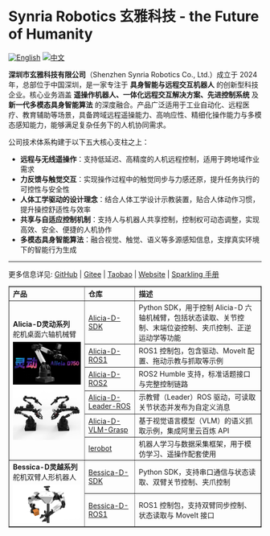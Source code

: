 # Synria Robotics 玄雅科技 -  the Future of Humanity

[![English](https://img.shields.io/badge/EN-blue)](README_EN.md)
[![中文](https://img.shields.io/badge/中文-red)](README.md)

**深圳市玄雅科技有限公司**（Shenzhen Synria Robotics Co., Ltd.）成立于 2024 年，总部位于中国深圳，是一家专注于 **具身智能与远程交互机器人** 的创新型科技企业。核心业务涵盖 **遥操作机器人、一体化远程交互解决方案、先进控制系统** 及 **新一代多模态具身智能算法** 的深度融合。产品广泛适用于工业自动化、远程医疗、教育辅助等场景，具备跨域远程遥操能力、高响应性、精细化操作能力与多模态感知能力，能够满足复杂任务下的人机协同需求。

公司技术体系构建于以下五大核心支柱之上：

- **远程与无线遥操作**：支持低延迟、高精度的人机远程控制，适用于跨地域作业需求  
- **力反馈与触觉交互**：实现操作过程中的触觉同步与力感还原，提升任务执行的可控性与安全性  
- **人体工学驱动的设计理念**：结合人体工学设计示教装置，贴合人体动作习惯，提升操控舒适性与效率
- **共享与自适应控制机制**：支持人与机器人共享控制，控制权可动态调整，实现高效、安全、便捷的人机协作
- **多模态具身智能算法**：融合视觉、触觉、语义等多源感知信息，支撑真实环境下的智能行为生成  

---

更多信息详见:
[GitHub](https://github.com/Synria-Robotics) | [Gitee](https://gitee.com/Synria-Robotics) | [Taobao](https://m.tb.cn/h.h2cVdhu5JXDQvPu) | [Website](https://www.xuanyatech.com/) | [Sparkling 手册](https://docs.sparklingrobo.com/)

<table border="1" cellspacing="0" cellpadding="6" style="border-collapse: collapse; width: 100%; text-align: left;">
  <thead>
    <tr>
      <th style="width: 30%;">产品</th>
      <th style="width: 20%;">仓库</th>
      <th>描述</th>
    </tr>
  </thead>
  <tbody>
    <tr>
      <td rowspan="6"><strong>Alicia-D灵动系列</strong><br/>舵机桌面六轴机械臂
       <img src="../imgs/Alicia-D.jpg" alt="Alicia-D 示意图" style="width: 200px; margin-top: 6px;" /><br/>
       <img src="../imgs/Alicia_Duo_V5_4.png" alt="Alicia-D 示意图" style="width: 200px; margin-top: 6px;" />
      </td>
      <td><a href="https://github.com/Synria-Robotics/Alicia-D-SDK">Alicia-D-SDK</a></td>
      <td>Python SDK，用于控制 Alicia-D 六轴机械臂，包括状态读取、关节控制、末端位姿控制、夹爪控制、正逆运动学等功能</td>
    </tr>
    <tr>
      <td><a href="https://github.com/Synria-Robotics/Alicia-D-ROS1">Alicia-D-ROS1</a></td>
      <td>ROS1 控制包，包含驱动、MoveIt 配置、拖动示教与抓取等示例</td>
    </tr>
    <tr>
      <td><a href="https://github.com/Synria-Robotics/Alicia-D-ROS2">Alicia-D-ROS2</a></td>
      <td>ROS2 Humble 支持，标准话题接口与完整控制链路</td>
    </tr>
    <tr>
      <td><a href="https://github.com/Synria-Robotics/Alicia-D-Leader-ROS">Alicia-D-Leader-ROS</a></td>
      <td>示教臂（Leader）ROS 驱动，可读取关节状态并发布为自定义消息</td>
    </tr>
    <tr>
      <td><a href="https://github.com/Synria-Robotics/Alicia-D-VLM-Grasp">Alicia-D-VLM-Grasp</a></td>
      <td>基于视觉语言模型（VLM）的语义抓取示例，集成阿里云百炼 API</td>
    </tr>
    <tr>
      <td><a href="https://github.com/Synria-Robotics/lerobot">lerobot</a></td>
      <td>机器人学习与数据采集框架，用于模仿学习、遥操作配套使用</td>
    </tr>
    <tr>
      <td rowspan="2"><strong>Bessica-D灵越系列</strong><br/>舵机双臂人形机器人
      <img src="../imgs/Bessica-D.png" alt="Alicia-D 示意图" style="width: 200px; margin-top: 6px;" />
      </td>
      <td><a href="https://github.com/Synria-Robotics/Bessica-D-SDK">Bessica-D-SDK</a></td>
      <td>Python SDK，支持串口通信与状态读取、双臂关节控制、夹爪控制</td>
    </tr>
    <tr>
      <td><a href="https://github.com/Synria-Robotics/Bessica-D-ROS1">Bessica-D-ROS1</a></td>
      <td>ROS1 控制包，支持双臂同步控制、状态读取与 MoveIt 接口</td>
    </tr>
  </tbody>
</table>